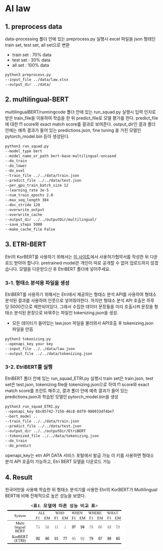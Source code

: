 # AI law

## 1. preprocess data

data-processing 폴더 안에 있는 preprocess.py 실행시 excel 파일을 json 형태인 train set, test set, all set으로 변환

* train set : 70% data
* test set : 30% data
* all set  : 100% data

```
python3 preprocess.py 
--input_file ../data/law.xlsx
--output_dir ../data/
```



## 2. multilingual-BERT

multilingualBERT/runningcode 폴더 안에 있는 run_squad.py 실행시 입력 인자로 받은 train_file을 이용하여 학습을 한 뒤
predict_file로 모델 평가를 한다. predict_file에 대한 f1 score와 exact match score를 결과로 보여준다.
output_dir인 결과 폴더 안에는 예측 결과가 들어 있는 predictions.json,
fine tuning 을 거친 모델인 pytorch_model.bin 등아 생성된다.

``` 
python3 run_squad.py 
--model_type bert 
--model_name_or_path bert-base-multilingual-uncased 
--do_train 
--do_lower 
--do_eval 
--train_file ../../data/train.json 
--predict_file ../../data/test.json 
--per_gpu_train_batch_size 12 
--learning_rate 3e-5 
--num_train_epochs 2.0 
--max_seq_length 384 
--doc_stride 128 
--overwrite_output 
--overwrite_cache 
--output_dir ../../outputDir/multilingual/ 
--save_steps 5000 
--make_cache_file False
```



## 3. ETRI-BERT

Etri의 KorBERT를 사용하기 위해서는 [이 사이트](http://aiopen.etri.re.kr/service_dataset.php)에서 사용허가협약서를 작성한 뒤 다운로드 받아야 합니다.
pretrained model은 개인이 따로 공개할 수 없어 업로드하지 않겠습니다.
모델을 다운받으신 후 EtriBERT 폴더에 넣어주세요.


### 3-1. 형태소 분석용 파일을 생성

EtriBERT를 사용하기 위해서는 Etri에서 제공하는 형태소 분석 API를 사용하여 형태소 분석된 결과를 사용하여 인풋으로 넣어줘야한다.
하지만 형태소 분석 API 호출은 하루 당 5000건으로 제한되어있다. 그래서 수집한 데이터 문장들을 미리 호출시켜 문장을 형태소 분석된 문장으로 바꿔주는 파일인 tokenizing.json을 생성.

* 모든 데이터가 들어있는 law.json 파일을 불러와서 API호출 후 tokenizing.json 파일을 만듬

```
python3 tokenizing.py
--openapi_key your key
--input_file ../../data/law.json 
--output_file ../../data/tokenizing.json

```

### 3-2. EtriBERT를 실행

EtriBERT 폴더 안에 있는 run_squad_ETRI.py 실행시 train set은 train.json, test set은 test.json, tokenizing file을 tokenizing.json으로 하여 f1 score와 exact match score를 프린트 해주고,
결과 폴더 안에 예측 결과가 들어 있는 predictions.json과 학습된 모델인 pytorch_model.bin을 생성

```
python3 run_squad_ETRI.py 
--openapi_key 6bc85742-7158-46c8-8d79-980033df4be7 
--bert_model .. 
--train_file ../../data/train.json 
--predict_file ../../data/test.json 
--output_dir ../../outputDir/EtriBERT 
--tokenized_file ../../data/tokenizing.json 
--do_train 
--do_predict
```

openapi_key는 etri API DATA 서비스 포털에서 발급 가능
이 키를 사용하면 형태소 분석 API 호출이 가능하고, Etri BERT 모델을 다운로드 가능

## 4. Result

한국어만을 사용해 학습한 뒤 형태소 분석기를 사용한 Etri의 KorBERT가 Multilingual BERT에 비해 전체적으로 높은 성능을 보였다.

![](./image/experiment_result.png)